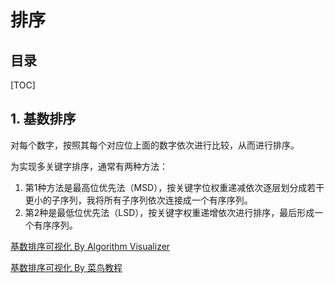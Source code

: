 排序
===

目录
---

[TOC]

## 1. 基数排序

对每个数字，按照其每个对应位上面的数字依次进行比较，从而进行排序。

为实现多关键字排序，通常有两种方法：

1. 第1种方法是最高位优先法（MSD），按关键字位权重递减依次逐层划分成若干更小的子序列，我将所有子序列依次连接成一个有序序列。
2. 第2种是最低位优先法（LSD），按关键字权重递增依次进行排序，最后形成一个有序序列。

[基数排序可视化 By Algorithm Visualizer](https://algorithm-visualizer.org/divide-and-conquer/radix-sort)

[基数排序可视化 By 菜鸟教程](https://www.runoob.com/w3cnote/radix-sort.html)
